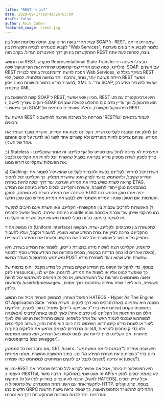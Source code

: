 ```yaml
---
title: "REST מה זה?"
date: 2020-09-17T10:43:26+03:00
draft: false
author: Aviv Cohen
featured_image: /rest.jpg
---
```


קצת אחרי בועת הדוט קום, החלה מלחמת אופל בין SOAP ל- REST, שמטרתן הייתה לקבוע סטנדרט לבנייה ותקשורת בין "Web Services", כלומר לקבוע איך בונים מערכות המתקשרות ביניהן דרך האינטרנט הגדול. בקרב הזה REST ניצח, לפחות לעת עתה.

את המושג REST, שנקרא Representational State Transfer טבע לראשונה רוי פילדינג, כמה שנים אחרי שמייקרוסופט שיחררה את הפרוטוקול שלה: SOAP. עם השנים REST הפכה לגישה הדומיננטית ביותר לבניית Web Services, בעיקר בגלל ש REST הייתה פשוטה יותר, נוחה, והרבה יותר גמישה וסלחנית. למשל, לפי REST אפשר להעביר מידע בתצורות שונות כמו ג'ייסון, XML וכד'. ב SOAP, אפשר להעביר מידע רק בתצורת XML.

קשה להשוואת בין SOAP ל REST, מכיוון שאי אפשר. REST היא ארכיטקטורה עם סט חוקים שצריך ליישם, ו-SOAP הוא פרוטוקול. אך עדיין סרביסים התפלגו לכאלה שנבנים תוך שימוש ב SOAP כפרוטוקול תקשורת, וכאלה שעומדים בתנאים של REST.

הגישה של REST מכריחה כל מערכת שרוצה להיחשב כ 'RESTful' לעמוד בתנאים הבאים:

א) לחלק את המבנה לקליינט ושרת. הקליינט מציג את המידע, והשרת מעבד ושומר את המידע. שניהם צריכים להיות מופרדים ולא קשורים אחד לשני (או לדעת על קיום וזהותם אחד של השני).

ב) Stateless - המערכת לא צריכה לנהל שום סטייט של אף קליינט. זה אומר שהקליינט צריך לספק לשרת מספיק מידע בקריאה בשביל שהשרת יוכל לזהות את הקליינט ולבצע את הפעולות שהקליינט דורש ממנו.

ג) Caching- השרת יכול להחזיר לקליינט בקשה ולהצהיר לקליינט שהוא יכול לשמור את המידע שקיבל, ולהשתמש בו עד לפרק הזמן שהשרת ממליץ. כך הקליינט יכול לחסוך קריאה לשרת כשיש בידו את המידע העדכני. עוד דרך יכולה להיות בעזרת ETAG, כשמסמנים טוקן ייחודי לתשובה, והשרת והקליינט יכולים לוודא ביניהם אם המידע השתנה. אם המידע בשרת לא השתנה, הטוקן ETAG יהיה אותו טוקן מהתשובות הקודמות. אם הטוקן שונה- המידע השתנה ויש לבקש את המידע מחדש (עם טוקן חדש).

ד) האפשרות להרכיב שכבות בין התקשורת- הקליינט ו\או השרת אינם חייבים לתקשר ביניהם ישירות. למשל אפשר להכניס middle man כמו פרוקסי שייתן עוד שכבת אבטחה או לוגיקה ביניהם. כל זה מבלי לשנות משהוא אצל השרת או הקליינט.

ה) ממשק אחיד (Uniform Interface) לתקשורת בין סרביסים ולקליינט-שרת. הבקשה מהקליינט צריכה לציין את צורת המידע שהוא מעוניין להעביר ולקבל, ועליו להעביר מספיק מידע בשביל שהשרת יוכל לעבד את הבקשה ולשנות את המידע בדטאבייס.

לדוגמה, הקליינט רוצה לשלוח מידע בתצורת ג'ייסון, ולשמור את המידע בשרת. היא מזדהה בבקשה, מכניס בהודעה את המידע ומידע נוסף רלוונטי (כמו id כאלה ואחרים), ומשתמש בפרוטוקול מוגדר מראש POST שהשרת יודע שהוא נועד לשמירת מידע. 

בנוסף, כדי להקל על הניווט בין המידע שקיים בשרת, כל מידע מקבל ייחוס בדמות של לינק  (resource), כך שאפשר לנווט אליו או לשנות את המידע. לדוגמה, אם יש לנו משתמשים והודעות של המשתמשים, אז הלינק המיוחס למשתמש יכול להיות /user ולהודעות /user/id/messages. השאיפה, היא ליצור שפה אחידה שתתרגם צורך מסוים, כלינק.

הפאזל האחרון לממשק האחיד מכיל את המושג HATEOS - Hyper As The Engine Of Application Sate. הכוונה היא שהניווט באתר\סרביס הוא דרך לינקים. השרת מחזיר בתשובתו טקסט (שכיום יהיה בדר"כ אובייקט ג'ייסון) שמכיל בתוכו לינקים, והלינקים הללו הם ההוראות אל הקליינט (או סרביס אחר) לאיך לנווט באתר\סרביס (אנאלוגיה למשתמש שנכנס לעמוד ראשי של אתר כלשהוא, ומשם מתחיל את הניווט שלו לאיך ליצור או לשנות מידע קיים\חדש.
השימוש בזה כיום הוא פחות נפוץ, כשרוב הקליינטים כיום מרנדרים לעצמם מראש את הלינקים בתוך הUI, ולא בדיוק מחכים להוראות מהשרת. אם הקליינט צריך לדעת איך לנווט ולגשת אל המידע, הוא פשוט משתמש בדוקומנטציה (כמו swagger).

אם נחבר את כל הממשק, GET /users היא שפה אחידה ל"הבאנה לי את המשתמש". כיום בדר"כ מציינים את תצורת המידע כג'ייסון. בתוך התשובה מהשרת, אנחנו אמורים לקבל גם לינקים המיוחסים למשתמש כמו שמירה (user/) או עריכה (user/1).

נכון ש-REST היא הפופולארית ביותר, אבל אם אפשר לקרוא לכל סרביס שמגדיר את העצמו כ-RESTful, זה מעט שנוי במחלוקת. הרבה מאוד APIs לא באמת יכולים לסמן וי על *כל* החוקים (למשל, הרבה לא עובדים במדויק לפי HATEOS), אבל עדיין יכולים לתקשר אחד עם השני תחת הסטנדרט של פרוטוקול ה-HTTP. בנוסף, פרוטוקולים חדשים כמו GRPC מתחילים להתעורר ולתפוס תאוצה, כך שאולי נראה גישות חדשות ומודרניות יותר לבנות מערכות שמתקשרות דרך האינטרנט.
